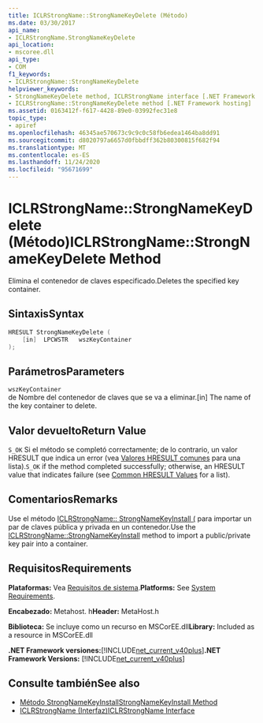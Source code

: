 ```yaml
---
title: ICLRStrongName::StrongNameKeyDelete (Método)
ms.date: 03/30/2017
api_name:
- ICLRStrongName.StrongNameKeyDelete
api_location:
- mscoree.dll
api_type:
- COM
f1_keywords:
- ICLRStrongName::StrongNameKeyDelete
helpviewer_keywords:
- StrongNameKeyDelete method, ICLRStrongName interface [.NET Framework hosting]
- ICLRStrongName::StrongNameKeyDelete method [.NET Framework hosting]
ms.assetid: 0163412f-f617-4428-89e0-03992fec31e8
topic_type:
- apiref
ms.openlocfilehash: 46345ae570673c9c9c0c58fb6edea1464ba8dd91
ms.sourcegitcommit: d8020797a6657d0fbbdff362b80300815f682f94
ms.translationtype: MT
ms.contentlocale: es-ES
ms.lasthandoff: 11/24/2020
ms.locfileid: "95671699"
---
```

# <a name="iclrstrongnamestrongnamekeydelete-method"></a><span data-ttu-id="e233f-102">ICLRStrongName::StrongNameKeyDelete (Método)</span><span class="sxs-lookup"><span data-stu-id="e233f-102">ICLRStrongName::StrongNameKeyDelete Method</span></span>

<span data-ttu-id="e233f-103">Elimina el contenedor de claves especificado.</span><span class="sxs-lookup"><span data-stu-id="e233f-103">Deletes the specified key container.</span></span>  
  
## <a name="syntax"></a><span data-ttu-id="e233f-104">Sintaxis</span><span class="sxs-lookup"><span data-stu-id="e233f-104">Syntax</span></span>  
  
```cpp  
HRESULT StrongNameKeyDelete (  
    [in]  LPCWSTR   wszKeyContainer  
);  
```  
  
## <a name="parameters"></a><span data-ttu-id="e233f-105">Parámetros</span><span class="sxs-lookup"><span data-stu-id="e233f-105">Parameters</span></span>  

 `wszKeyContainer`  
 <span data-ttu-id="e233f-106">de Nombre del contenedor de claves que se va a eliminar.</span><span class="sxs-lookup"><span data-stu-id="e233f-106">[in] The name of the key container to delete.</span></span>  
  
## <a name="return-value"></a><span data-ttu-id="e233f-107">Valor devuelto</span><span class="sxs-lookup"><span data-stu-id="e233f-107">Return Value</span></span>  

 <span data-ttu-id="e233f-108">`S_OK` Si el método se completó correctamente; de lo contrario, un valor HRESULT que indica un error (vea [Valores HRESULT comunes](/windows/win32/seccrypto/common-hresult-values) para una lista).</span><span class="sxs-lookup"><span data-stu-id="e233f-108">`S_OK` if the method completed successfully; otherwise, an HRESULT value that indicates failure (see [Common HRESULT Values](/windows/win32/seccrypto/common-hresult-values) for a list).</span></span>  
  
## <a name="remarks"></a><span data-ttu-id="e233f-109">Comentarios</span><span class="sxs-lookup"><span data-stu-id="e233f-109">Remarks</span></span>  

 <span data-ttu-id="e233f-110">Use el método [ICLRStrongName:: StrongNameKeyInstall (](iclrstrongname-strongnamekeyinstall-method.md) para importar un par de claves pública y privada en un contenedor.</span><span class="sxs-lookup"><span data-stu-id="e233f-110">Use the [ICLRStrongName::StrongNameKeyInstall](iclrstrongname-strongnamekeyinstall-method.md) method to import a public/private key pair into a container.</span></span>  
  
## <a name="requirements"></a><span data-ttu-id="e233f-111">Requisitos</span><span class="sxs-lookup"><span data-stu-id="e233f-111">Requirements</span></span>  

 <span data-ttu-id="e233f-112">**Plataformas:** Vea [Requisitos de sistema](../../get-started/system-requirements.md).</span><span class="sxs-lookup"><span data-stu-id="e233f-112">**Platforms:** See [System Requirements](../../get-started/system-requirements.md).</span></span>  
  
 <span data-ttu-id="e233f-113">**Encabezado:** Metahost. h</span><span class="sxs-lookup"><span data-stu-id="e233f-113">**Header:** MetaHost.h</span></span>  
  
 <span data-ttu-id="e233f-114">**Biblioteca:** Se incluye como un recurso en MSCorEE.dll</span><span class="sxs-lookup"><span data-stu-id="e233f-114">**Library:** Included as a resource in MSCorEE.dll</span></span>  
  
 <span data-ttu-id="e233f-115">**.NET Framework versiones:**[!INCLUDE[net_current_v40plus](../../../../includes/net-current-v40plus-md.md)]</span><span class="sxs-lookup"><span data-stu-id="e233f-115">**.NET Framework Versions:** [!INCLUDE[net_current_v40plus](../../../../includes/net-current-v40plus-md.md)]</span></span>  
  
## <a name="see-also"></a><span data-ttu-id="e233f-116">Consulte también</span><span class="sxs-lookup"><span data-stu-id="e233f-116">See also</span></span>

- [<span data-ttu-id="e233f-117">Método StrongNameKeyInstall</span><span class="sxs-lookup"><span data-stu-id="e233f-117">StrongNameKeyInstall Method</span></span>](iclrstrongname-strongnamekeyinstall-method.md)
- [<span data-ttu-id="e233f-118">ICLRStrongName (Interfaz)</span><span class="sxs-lookup"><span data-stu-id="e233f-118">ICLRStrongName Interface</span></span>](iclrstrongname-interface.md)
